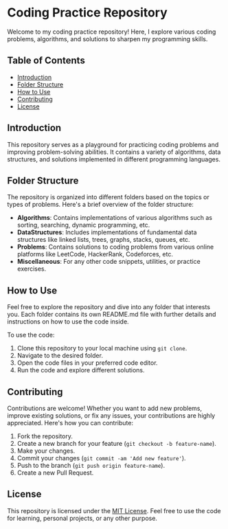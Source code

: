 # Coding Practice Repository

Welcome to my coding practice repository! Here, I explore various coding problems, algorithms, and solutions to sharpen my programming skills.

## Table of Contents

- [Introduction](#introduction)
- [Folder Structure](#folder-structure)
- [How to Use](#how-to-use)
- [Contributing](#contributing)
- [License](#license)

## Introduction

This repository serves as a playground for practicing coding problems and improving problem-solving abilities. It contains a variety of algorithms, data structures, and solutions implemented in different programming languages.

## Folder Structure

The repository is organized into different folders based on the topics or types of problems. Here's a brief overview of the folder structure:

- **Algorithms**: Contains implementations of various algorithms such as sorting, searching, dynamic programming, etc.
- **DataStructures**: Includes implementations of fundamental data structures like linked lists, trees, graphs, stacks, queues, etc.
- **Problems**: Contains solutions to coding problems from various online platforms like LeetCode, HackerRank, Codeforces, etc.
- **Miscellaneous**: For any other code snippets, utilities, or practice exercises.

## How to Use

Feel free to explore the repository and dive into any folder that interests you. Each folder contains its own README.md file with further details and instructions on how to use the code inside.

To use the code:

1. Clone this repository to your local machine using `git clone`.
2. Navigate to the desired folder.
3. Open the code files in your preferred code editor.
4. Run the code and explore different solutions.

## Contributing

Contributions are welcome! Whether you want to add new problems, improve existing solutions, or fix any issues, your contributions are highly appreciated. Here's how you can contribute:

1. Fork the repository.
2. Create a new branch for your feature (`git checkout -b feature-name`).
3. Make your changes.
4. Commit your changes (`git commit -am 'Add new feature'`).
5. Push to the branch (`git push origin feature-name`).
6. Create a new Pull Request.

## License

This repository is licensed under the [MIT License](LICENSE). Feel free to use the code for learning, personal projects, or any other purpose.
